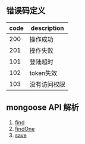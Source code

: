 ## 错误码定义

code | description
-- | --
200 | 操作成功
201 | 操作失败
101 | 登陆超时
102 | token失效
103 | 没有访问权限

## mongoose API 解析

1. [find](https://mongoosejs.com/docs/api.html#model_Model.find)
2. [findOne](https://mongoosejs.com/docs/api.html#model_Model.findOne)
3. [save](https://mongoosejs.com/docs/api.html#document_Document-save)


